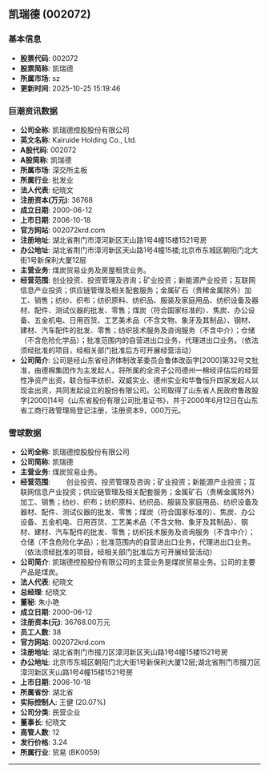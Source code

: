 ## 凯瑞德 (002072)

### 基本信息

- **股票代码**: 002072
- **股票简称**: 凯瑞德
- **所属市场**: sz
- **更新时间**: 2025-10-25 15:19:46

### 巨潮资讯数据

- **公司全称**: 凯瑞德控股股份有限公司
- **英文名称**: Kairuide Holding Co., Ltd.
- **A股代码**: 002072
- **A股简称**: 凯瑞德
- **所属市场**: 深交所主板
- **所属行业**: 批发业
- **法人代表**: 纪晓文
- **注册资本(万元)**: 36768
- **成立日期**: 2000-06-12
- **上市日期**: 2006-10-18
- **官方网站**: 002072krd.com
- **注册地址**: 湖北省荆门市漳河新区天山路1号4幢15楼1521号房
- **办公地址**: 湖北省荆门市漳河新区天山路1号4幢15楼;北京市东城区朝阳门北大街1号新保利大厦12层
- **主营业务**: 煤炭贸易业务及房屋租赁业务。
- **经营范围**: 创业投资、投资管理及咨询；矿业投资；新能源产业投资；互联网信息产业投资；供应链管理及相关配套服务；金属矿石（贵稀金属除外）加工、销售；纺纱、织布；纺织原料、纺织品、服装及家庭用品、纺织设备及器材、配件、测试仪器的批发、零售；煤炭（符合国家标准的）、焦炭、办公设备、五金机电、日用百货、工艺美术品（不含文物、象牙及其制品）、钢材、建材、汽车配件的批发、零售；纺织技术服务及咨询服务（不含中介）；仓储（不含危险化学品）；批准范围内的自营进出口业务，代理进出口业务。（依法须经批准的项目，经相关部门批准后方可开展经营活动）
- **公司简介**: 公司是经山东省经济体制改革委员会鲁体改函字[2000]第32号文批准，由德棉集团作为主发起人，将所属的全资子公司德州一棉经评估后的经营性净资产出资，联合恒丰纺织、双威实业、德州实业和华鲁恒升四家发起人以现金出资，共同发起设立的股份有限公司。公司取得了山东省人民政府鲁政股字[2000]14号《山东省股份有限公司批准证书》，并于2000年6月12日在山东省工商行政管理局登记注册，注册资本9，000万元。

### 雪球数据

- **公司全称**: 凯瑞德控股股份有限公司
- **公司简称**: 凯瑞德
- **主营业务**: 煤炭贸易业务。
- **经营范围**: 　　创业投资、投资管理及咨询；矿业投资；新能源产业投资；互联网信息产业投资；供应链管理及相关配套服务；金属矿石（贵稀金属除外）加工、销售；纺纱、织布；纺织原料、纺织品、服装及家庭用品、纺织设备及器材、配件、测试仪器的批发、零售；煤炭（符合国家标准的）、焦炭、办公设备、五金机电、日用百货、工艺美术品（不含文物、象牙及其制品）、钢材、建材、汽车配件的批发、零售；纺织技术服务及咨询服务（不含中介）；仓储（不含危险化学品）；批准范围内的自营进出口业务，代理进出口业务。（依法须经批准的项目，经相关部门批准后方可开展经营活动）
- **公司简介**: 凯瑞德控股股份有限公司的主营业务是煤炭贸易业务。公司的主要产品是煤炭。
- **法人代表**: 纪晓文
- **总经理**: 纪晓文
- **董秘**: 朱小艳
- **成立日期**: 2000-06-12
- **注册资本(元)**: 36768.00万元
- **员工人数**: 38
- **官方网站**: 002072krd.com
- **注册地址**: 湖北省荆门市掇刀区漳河新区天山路1号4幢15楼1521号房
- **办公地址**: 北京市东城区朝阳门北大街1号新保利大厦12层;湖北省荆门市掇刀区漳河新区天山路1号4幢15楼1521号房
- **上市日期**: 2006-10-18
- **所属省份**: 湖北省
- **实际控制人**: 王健 (20.07%)
- **公司分类**: 民营企业
- **董事长**: 纪晓文
- **高管人数**: 12
- **发行价格**: 3.24
- **所属行业**: 贸易 (BK0059)

---